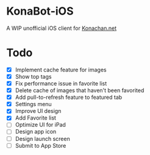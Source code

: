 # KonaBot-iOS

A WIP unofficial iOS client for [Konachan.net](http://konachan.net)

# Todo

- [X] Implement cache feature for images
- [X] Show top tags
- [X] Fix performance issue in favorite list
- [X] Delete cache of images that haven't been favorited
- [X] Add pull-to-refresh feature to featured tab
- [X] Settings menu
- [X] Improve UI design
- [X] Add Favorite list
- [ ] Optimize UI for iPad
- [ ] Design app icon
- [ ] Design launch screen
- [ ] Submit to App Store
